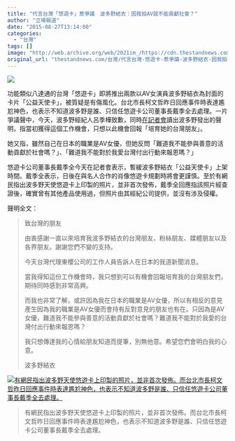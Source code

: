 ```yaml
---
title: "代言台灣「悠遊卡」惹爭議　波多野結衣：因我拍AV就不能貢獻社會？"
author: "立場報道"
date: "2015-08-27T13:14:00"
categories:
  - "台灣"
tags: []
image: "http://web.archive.org/web/2021im_/https://cdn.thestandnews.com/media/photos/cache/hatano-04_KPsIS_1200x0.png"
original_url: "thestandnews.com/台灣/代言台灣-悠遊卡-惹爭議-波多野結衣-因我拍av就不能貢獻社會"
---
```

![](http://web.archive.org/web/2021im_/https://cdn.thestandnews.com/media/photos/cache/hatano-04_KPsIS_1200x0.png)

功能類似八達通的台灣「悠遊卡」即將推出兩款以AV女演員波多野結衣為封面的卡片「公益天使卡」，被質疑是有傷風化。台北市長柯文哲昨日回應事件時表達尷尬神色，也表示不知道波多野是誰、只信任悠遊卡公司董事長戴季全去處理。一片爭議聲中，今天，波多野經紀人呂季樺致歉，同時[在記者會](http://web.archive.org/web/20210629054518/http://www.appledaily.com.tw/realtimenews/article/new/20150827/678820/)讀出波多野發出的聲明，指當初獲得這個工作機會，只想以此機會回報「培育她的台灣朋友」。

她又指，雖然自己在日本的職業是AV女優，但她反問「難道我不能參與善意的活動貢獻於社會嗎？」、「難道我不能對於我愛台灣付出行動來報恩嗎？」

悠遊卡公司董事長戴季全今天在記者會表示，暫緩波多野結衣「公益天使卡」上架時間。戴季全表示，日後在與名人合作的肖像悠遊卡規劃時將會更謹慎。至於有網民指出波多野天使悠遊卡上印製的照片，並非首次發佈，戴季全回應指該照片經查證後，確實曾有其他產品使用過，但照片由其經紀公司提供，並沒有涉及侵權。

聲明全文：

> 致台灣的朋友
> 
> 由衷感謝一直以來培育我波多野結衣的台灣朋友、粉絲朋友、媒體朋友以及各界朋友。謝謝您們不變的支持。
> 
> 今天台灣代理東櫻公司的工作人員告訴人在日本的我道新聞消息。
> 
> 當我得知這份工作機會時，我只想到可以有機會回報培育我的台灣朋友們，期待同時感到非常高興。
> 
> 而我也非常了解，或許因為我在日本的職業是AV女優，所以有相反的意見產生因為我的職業是AV女優而會持有反對意見的朋友也有在。只因為是AV女優，難道我不能參與善意的活動貢獻於社會嗎？難道我不能對於我愛的台灣付出行動來報恩嗎？
> 
> 我只想傳達我的心情給朋友知道而提筆，別無他意。希望您們會明白我的心意。
> 
> 波多野結衣

[![有網民指出波多野天使悠遊卡上印製的照片，並非首次發佈。而台北市長柯文哲昨日回應事件時表達尷尬神色，也表示不知道波多野是誰、只信任悠遊卡公司董事長戴季全去處理。](http://web.archive.org/web/2021im_/https://cdn.thestandnews.com/media/photos/cache/20150826-04-ko_ibAui_1200x0_5FbDD_1200x0.png)](http://web.archive.org/web/20210629054518/https://cdn.thestandnews.com/media/photos/cache/20150826-04-ko_ibAui_1200x0_5FbDD_1200x0.png)

> 有網民指出波多野天使悠遊卡上印製的照片，並非首次發佈。而台北市長柯文哲昨日回應事件時表達尷尬神色，也表示不知道波多野是誰、只信任悠遊卡公司董事長戴季全去處理。